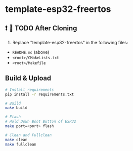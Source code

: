 # template-esp32-freertos

## :exclamation: :busts_in_silhouette: TODO After Cloning

1) Replace "template-esp32-freertos" in the following files:
- `README.md` (above)
- `<root>/CMakeLists.txt`
- `<root>/Makefile`

## Build & Upload

```bash
# Install requirements
pip install -r requirements.txt

# Build
make build

# Flash
# Hold Down Boot Button of ESP32
make port=<port> flash

# Clean and Fullclean
make clean
make fullclean
```
